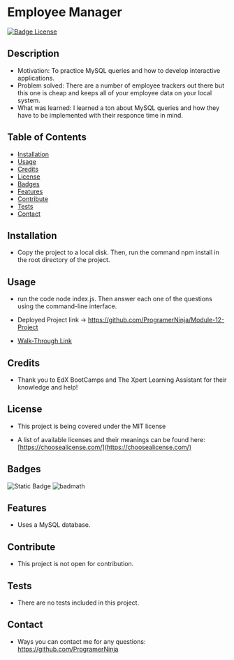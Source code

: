 
  # Employee Manager

  [![Badge License](https://img.shields.io/badge/License-MIT-yellow.svg?style=for-the-badge)](https://opensource.org/license/mit/)

  ## Description

  - Motivation: To practice MySQL queries and how to develop interactive applications.
  - Problem solved: There are a number of employee trackers out there but this one is cheap and keeps all of your employee data on your local system.
  - What was learned: I learned a ton about MySQL queries and how they have to be implemented with their responce time in mind.

  ## Table of Contents

  - [Installation](#installation)
  - [Usage](#usage)
  - [Credits](#credits)
  - [License](#license)
  - [Badges](#badges)
  - [Features](#features)
  - [Contribute](#contribute)
  - [Tests](#tests)
  - [Contact](#contact)


  ## Installation

  - Copy the project to a local disk. Then, run the command npm install in the root directory of the project.

  ## Usage

  - run the code node index.js. Then answer each one of the questions using the command-line interface.
  - Deployed Project link -> https://github.com/ProgramerNinja/Module-12-Project

  - [Walk-Through Link](https://drive.google.com/file/d/1W7C865wqV6Gx2RqMRTRqlhOZ04HoQ5LM/view?usp=drive_link)

  ## Credits

  - Thank you to EdX BootCamps and The Xpert Learning Assistant for their knowledge and help!

  ## License

  - This project is being covered under the MIT license

  - A list of available licenses and their meanings can be found here: [https://choosealicense.com/](https://choosealicense.com/)

  ## Badges

  ![Static Badge](https://img.shields.io/badge/Always%20Learning-grey?labelColor=aqua&color=blue) ![badmath](https://img.shields.io/github/languages/top/lernantino/badmath) 
  
  ## Features

  - Uses a MySQL database.

  ## Contribute

  - This project is not open for contribution.

  ## Tests

  - There are no tests included in this project.

  ## Contact

  - Ways you can contact me for any questions: https://github.com/ProgramerNinja
